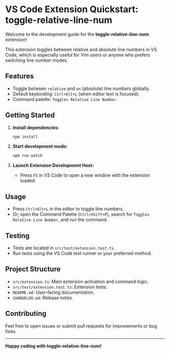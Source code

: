 # VS Code Extension Quickstart: toggle-relative-line-num

Welcome to the development guide for the **toggle-relative-line-num** extension!

This extension toggles between relative and absolute line numbers in VS Code,
which is especially useful for Vim users or anyone who prefers switching line
number modes.

## Features

- Toggle between `relative` and `on` (absolute) line numbers globally.
- Default keybinding: `Ctrl+Alt+L` (when editor text is focused).
- Command palette: `Toggles Relative Line Number`.

## Getting Started

1. **Install dependencies:**

   ```sh
   npm install
   ```

2. **Start development mode:**

   ```sh
   npm run watch
   ```

3. **Launch Extension Development Host:**
   - Press `F5` in VS Code to open a new window with the extension loaded.

## Usage

- Press `Ctrl+Alt+L` in the editor to toggle line numbers.
- Or, open the Command Palette (`Ctrl+Shift+P`), search for
  `Toggles Relative Line Number`, and run the command.

## Testing

- Tests are located in `src/test/extension.test.ts`.
- Run tests using the VS Code test runner or your preferred method.

## Project Structure

- `src/extension.ts`: Main extension activation and command logic.
- `src/test/extension.test.ts`: Extension tests.
- `README.md`: User-facing documentation.
- `CHANGELOG.md`: Release notes.

## Contributing

Feel free to open issues or submit pull requests for improvements or bug fixes.

---

**Happy coding with toggle-relative-line-num!**
